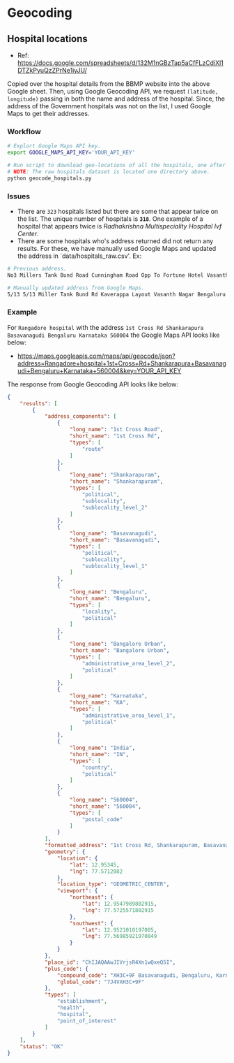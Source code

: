 # Geocoding


## Hospital locations

- Ref: https://docs.google.com/spreadsheets/d/132M1nGBzTap5aCfFLzCdiXl1DTZkPyuQzZPrNe1iyJU/

Copied over the hospital details from the BBMP website into the above Google sheet. Then, using Google Geocoding API, we request `(latitude, longitude)` passing in both the name and address of the hospital. Since, the address of the Government hospitals was not on the list, I used Google Maps to get their addresses.


### Workflow


```bash
# Explort Google Maps API key.
export GOOGLE_MAPS_API_KEY='YOUR_API_KEY'

# Run script to download geo-locations of all the hospitals, one after another.
# NOTE: The raw hospitals dataset is located one directory above.
python geocode_hospitals.py
```


### Issues

- There are `323` hospitals listed but there are some that appear twice on the list. The unique number of hospitals is __`318`__. One example of a hospital that appears twice is _Radhakrishna Multispeciality Hospital Ivf Center._
- There are some hospitals who's address returned did not return any results. For these, we have manually used Google Maps and updated the address in `data/hospitals_raw.csv'. Ex:

```bash
# Previous address.
No3 Millers Tank Bund Road Cunningham Road Opp To Fortune Hotel Vasanth Nagar Bangalore 560052

# Manually updated address from Google Maps.
5/13 5/13 Miller Tank Bund Rd Kaverappa Layout Vasanth Nagar Bengaluru Karnataka 560051
```


### Example

For `Rangadore hospital` with the address `1st Cross Rd Shankarapura Basavanagudi Bengaluru Karnataka 560004` the Google Maps API looks like below:

- https://maps.googleapis.com/maps/api/geocode/json?address=Rangadore+hospital+1st+Cross+Rd+Shankarapura+Basavanagudi+Bengaluru+Karnataka+560004&key=YOUR_API_KEY

The response from Google Geocoding API looks like below:

```json
{
    "results": [
        {
            "address_components": [
                {
                    "long_name": "1st Cross Road",
                    "short_name": "1st Cross Rd",
                    "types": [
                        "route"
                    ]
                },
                {
                    "long_name": "Shankarapuram",
                    "short_name": "Shankarapuram",
                    "types": [
                        "political",
                        "sublocality",
                        "sublocality_level_2"
                    ]
                },
                {
                    "long_name": "Basavanagudi",
                    "short_name": "Basavanagudi",
                    "types": [
                        "political",
                        "sublocality",
                        "sublocality_level_1"
                    ]
                },
                {
                    "long_name": "Bengaluru",
                    "short_name": "Bengaluru",
                    "types": [
                        "locality",
                        "political"
                    ]
                },
                {
                    "long_name": "Bangalore Urban",
                    "short_name": "Bangalore Urban",
                    "types": [
                        "administrative_area_level_2",
                        "political"
                    ]
                },
                {
                    "long_name": "Karnataka",
                    "short_name": "KA",
                    "types": [
                        "administrative_area_level_1",
                        "political"
                    ]
                },
                {
                    "long_name": "India",
                    "short_name": "IN",
                    "types": [
                        "country",
                        "political"
                    ]
                },
                {
                    "long_name": "560004",
                    "short_name": "560004",
                    "types": [
                        "postal_code"
                    ]
                }
            ],
            "formatted_address": "1st Cross Rd, Shankarapuram, Basavanagudi, Bengaluru, Karnataka 560004, India",
            "geometry": {
                "location": {
                    "lat": 12.95345,
                    "lng": 77.5712082
                },
                "location_type": "GEOMETRIC_CENTER",
                "viewport": {
                    "northeast": {
                        "lat": 12.9547989802915,
                        "lng": 77.5725571802915
                    },
                    "southwest": {
                        "lat": 12.9521010197085,
                        "lng": 77.56985921970849
                    }
                }
            },
            "place_id": "ChIJAQAAwJIVrjsR4Xn1wQxeQ5I",
            "plus_code": {
                "compound_code": "XH3C+9F Basavanagudi, Bengaluru, Karnataka, India",
                "global_code": "7J4VXH3C+9F"
            },
            "types": [
                "establishment",
                "health",
                "hospital",
                "point_of_interest"
            ]
        }
    ],
    "status": "OK"
}
```
